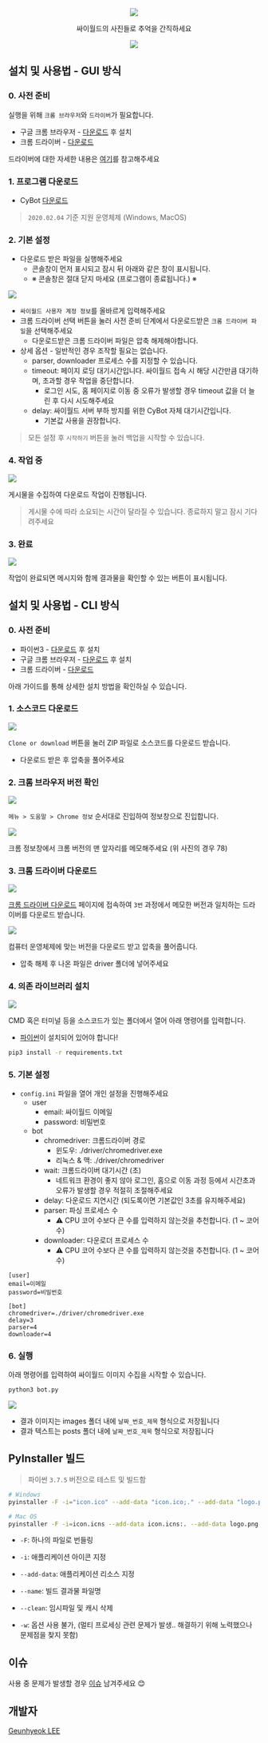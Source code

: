 
<div align="center">
  <img src="./logo.png">

싸이월드의 사진들로 추억을 간직하세요

  <a href="https://github.com/leegeunhyeok/cyworld-bot/actions?query=workflow:pyinstaller-build" alt="Github actions">
    <img src="https://github.com/leegeunhyeok/cyworld-bot/workflows/pyinstaller-build/badge.svg">
  </a>

</div>


## 설치 및 사용법 - GUI 방식

### 0. 사전 준비

실행을 위해 `크롬 브라우저`와 `드라이버`가 필요합니다.
- 구글 크롬 브라우저 - [다운로드](https://www.google.com/intl/ko/chrome) 후 설치
- 크롬 드라이버 - [다운로드](https://sites.google.com/a/chromium.org/chromedriver/downloads)

드라이버에 대한 자세한 내용은 [여기](#3-크롬-드라이버-다운로드)를 참고해주세요

### 1. 프로그램 다운로드

- CyBot [다운로드](https://github.com/leegeunhyeok/cyworld-bot/releases)

> `2020.02.04` 기준 지원 운영체제 (Windows, MacOS)

### 2. 기본 설정

- 다운로드 받은 파일을 실행해주세요
  - 콘솔창이 먼저 표시되고 잠시 뒤 아래와 같은 창이 표시됩니다.
  - ※ 콘솔창은 절대 닫지 마세요 (프로그램이 종료됩니다.) ※

<img src="./guide/gui/1.png">

- `싸이월드 사용자 계정 정보`를 올바르게 입력해주세요
- 크롬 드라이버 선택 버튼을 눌러 사전 준비 단계에서 다운로드받은 `크롬 드라이버 파일`을 선택해주세요
  - 다운로드받은 크롬 드라이버 파일은 압축 해제해야합니다.
- 상세 옵션 - 일반적인 경우 조작할 필요는 없습니다.
  - parser, downloader 프로세스 수를 지정할 수 있습니다.
  - timeout: 페이지 로딩 대기시간입니다. 싸이월드 접속 시 해당 시간만큼 대기하며, 초과할 경우 작업을 중단합니다.
    - 로그인 시도, 홈 페이지로 이동 중 오류가 발생할 경우 timeout 값을 더 늘린 후 다시 시도해주세요
  - delay: 싸이월드 서버 부하 방지를 위한 CyBot 자체 대기시간입니다.
    - 기본값 사용을 권장합니다.

> 모든 설정 후 `시작하기` 버튼을 눌러 백업을 시작할 수 있습니다.

### 4. 작업 중

<img src="./guide/gui/2.png">

게시물을 수집하여 다운로드 작업이 진행됩니다.

> 게시물 수에 따라 소요되는 시간이 달라질 수 있습니다. 종료하지 말고 잠시 기다려주세요

### 3. 완료

<img src="./guide/gui/3.png">

작업이 완료되면 메시지와 함께 결과물을 확인할 수 있는 버튼이 표시됩니다.


## 설치 및 사용법 - CLI 방식

### 0. 사전 준비

- 파이썬3 - [다운로드](https://www.python.org/downloads/release/python-365) 후 설치
- 구글 크롬 브라우저 - [다운로드](https://www.google.com/intl/ko/chrome) 후 설치
- 크롬 드라이버 - [다운로드](https://sites.google.com/a/chromium.org/chromedriver/downloads)

아래 가이드를 통해 상세한 설치 방법을 확인하실 수 있습니다.



### 1. 소스코드 다운로드

<img src="./guide/cli/1.png">

`Clone or download` 버튼을 눌러 ZIP 파일로 소스코드를 다운로드 받습니다.
- 다운로드 받은 후 압축을 풀어주세요

### 2. 크롬 브라우저 버전 확인

<img src="./guide/cli/2.png">

`메뉴 > 도움말 > Chrome 정보` 순서대로 진입하여 정보창으로 진입합니다.

<img src="./guide/cli/3.png">

크롬 정보창에서 크롬 버전의 맨 앞자리를 메모해주세요 (위 사진의 경우 78)

### 3. 크롬 드라이버 다운로드

<img src="./guide/cli/4.png">

[크롬 드라이버 다운로드](https://chromedriver.chromium.org/downloads) 페이지에 접속하여 `3번` 과정에서 메모한 버전과 일치하는 드라이버를 다운로드 받습니다.

<img src="./guide/cli/5.png">

컴퓨터 운영체제에 맞는 버전을 다운로드 받고 압축을 풀어줍니다.
- 압축 해제 후 나온 파일은 driver 폴더에 넣어주세요

### 4. 의존 라이브러리 설치

<img src="./guide/cli/6.png">

CMD 혹은 터미널 등을 소스코드가 있는 폴더에서 열어 아래 명령어를 입력합니다.

- [파이썬](https://www.python.org/downloads/release/python-365)이 설치되어 있어야 합니다!

```bash
pip3 install -r requirements.txt
```

### 5. 기본 설정

- `config.ini` 파일을 열어 개인 설정을 진행해주세요
  - user
    - email: 싸이월드 이메일
    - password: 비밀번호
  - bot
    - chromedriver: 크롬드라이버 경로
      - 윈도우: ./driver/chromedriver.exe
      - 리눅스 & 맥: ./driver/chromedriver
    - wait: 크롬드라이버 대기시간 (초)
      - 네트워크 환경이 좋지 않아 로그인, 홈으로 이동 과정 등에서 시간초과 오류가 발생할 경우 적절히 조절해주세요
    - delay: 다운로드 지연시간 (되도록이면 기본값인 3초를 유지해주세요)
    - parser: 파싱 프로세스 수
      - ⚠️ CPU 코어 수보다 큰 수를 입력하지 않는것을 추천합니다. (1 ~ 코어 수)
    - downloader: 다운로더 프로세스 수
      - ⚠️ CPU 코어 수보다 큰 수를 입력하지 않는것을 추천합니다. (1 ~ 코어 수)

```
[user]
email=이메일
password=비밀번호

[bot]
chromedriver=./driver/chromedriver.exe
delay=3
parser=4
downloader=4
```

### 6. 실행

아래 명령어를 입력하여 싸이월드 이미지 수집을 시작할 수 있습니다.

```bash
python3 bot.py
```

<img src="./guide/cli/7.png">

- 결과 이미지는 images 폴더 내에 `날짜_번호_제목` 형식으로 저장됩니다
- 결과 텍스트는 posts 폴더 내에 `날짜_번호_제목` 형식으로 저장됩니다


## PyInstaller 빌드

> 파이썬 `3.7.5` 버전으로 테스트 및 빌드함

```bash
# Windows
pyinstaller -F -i="icon.ico" --add-data "icon.ico;." --add-data "logo.png;." --add-data "loading.gif;." --name CyBot --clean bot-gui.py

# Mac OS
pyinstaller -F -i=icon.icns --add-data icon.icns:. --add-data logo.png:. --add-data loading.gif:. --name CyBot --clean bot-gui.py
```

- `-F`: 하나의 파일로 번들링
- `-i`: 애플리케이션 아이콘 지정
- `--add-data`: 애플리케이션 리소스 지정
- `--name`: 빌드 결과물 파일명
- `--clean`: 임시파일 및 캐시 삭제

- `-w`: 옵션 사용 불가, (멀티 프로세싱 관련 문제가 발생.. 해결하기 위해 노력했으나 문제점을 찾지 못함)

## 이슈
사용 중 문제가 발생할 경우 [이슈](https://github.com/leegeunhyeok/cyworld-bot/issues) 남겨주세요 😊

## 개발자
[Geunhyeok LEE](https://github.com/leegeunhyeok)

